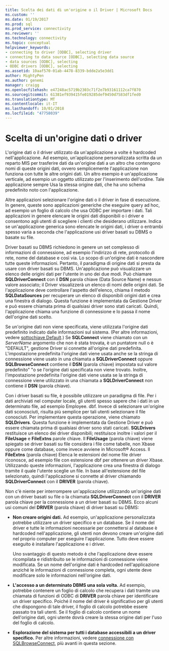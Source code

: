 ```yaml
---
title: Scelta dei dati di un'origine o il Driver | Microsoft Docs
ms.custom: ''
ms.date: 01/19/2017
ms.prod: sql
ms.prod_service: connectivity
ms.reviewer: ''
ms.technology: connectivity
ms.topic: conceptual
helpviewer_keywords:
- connecting to driver [ODBC], selecting driver
- connecting to data source [ODBC], selecting data source
- data sources [ODBC], selecting
- ODBC drivers [ODBC], selecting
ms.assetid: 10aaf570-01ab-4478-8339-bdde2a5e3dd1
author: MightyPen
ms.author: genemi
manager: craigg
ms.openlocfilehash: e47248ac5719b2303c71f2e7b93161112ca7f870
ms.sourcegitcommit: 61381ef939415fe019285def9450d7583df1fed0
ms.translationtype: MT
ms.contentlocale: it-IT
ms.lasthandoff: 10/01/2018
ms.locfileid: "47758039"
---
```

# <a name="choosing-a-data-source-or-driver"></a>Scelta di un'origine dati o driver
L'origine dati o il driver utilizzato da un'applicazione a volte è hardcoded nell'applicazione. Ad esempio, un'applicazione personalizzata scritta da un reparto MIS per trasferire dati da un'origine dati a un altro che contengono nomi di queste origini dati, ovvero semplicemente l'applicazione non funziona con tutte le altre origini dati. Un altro esempio è un'applicazione verticale, ad esempio un oggetto utilizzato per l'inserimento dell'ordine. Tale applicazione sempre Usa la stessa origine dati, che ha uno schema predefinito noto con l'applicazione.  
  
 Altre applicazioni selezionare l'origine dati o il driver in fase di esecuzione. In genere, queste sono applicazioni generiche che eseguire query ad hoc, ad esempio un foglio di calcolo che usa ODBC per importare i dati. Tali applicazioni in genere elencare le origini dati disponibili o i driver e consentono agli utenti di scegliere i clienti che desiderano utilizzare. Indica se un'applicazione generica sono elencate le origini dati, i driver o entrambi spesso varia a seconda che l'applicazione usi driver basati su DBMS o basate su file.  
  
 Driver basati su DBMS richiedono in genere un set complesso di informazioni di connessione, ad esempio l'indirizzo di rete, protocollo di rete, nome del database e così via. Lo scopo di un'origine dati è nascondere tutte queste informazioni. Pertanto, il paradigma di origine dati si presta da usare con driver basati su DBMS. Un'applicazione può visualizzare un elenco delle origini dati per l'utente in uno dei due modi. Può chiamare **SQLDriverConnect** con il **DSN** parola chiave (Data Source Name) e nessun valore associato; il Driver visualizzerà un elenco di nomi delle origini dati. Se l'applicazione deve controllare l'aspetto dell'elenco, chiama il metodo **SQLDataSources** per recuperare un elenco di disponibili origini dati e crea una finestra di dialogo. Questa funzione è implementata da Gestione Driver e può essere chiamata prima di qualsiasi driver sono stati caricati. Quindi, l'applicazione chiama una funzione di connessione e lo passa il nome dell'origine dati scelto.  
  
 Se un'origine dati non viene specificata, viene utilizzata l'origine dati predefinito indicato dalle informazioni sul sistema. (Per altre informazioni, vedere [sottochiave Default](../../../odbc/reference/install/default-subkey.md).) Se **SQLConnect** viene chiamato con un *ServerName* argomento che non è stata trovata, è un puntatore null o è "DEFAULT", gestione Driver si connette all'origine dati predefinita. L'impostazione predefinita l'origine dati viene usata anche se la stringa di connessione viene usato in una chiamata a **SQLDriverConnect** oppure **SQLBrowseConnect** contiene il **DSN** (parola chiave) impostata sul valore predefinito" "o se l'origine dati specificata non viene trovato. Inoltre, l'impostazione predefinita l'origine dati viene usata se la stringa di connessione viene utilizzato in una chiamata a **SQLDriverConnect** non contiene il **DSN** (parola chiave).  
  
 Con i driver basati su file, è possibile utilizzare un paradigma di file. Per i dati archiviati nel computer locale, gli utenti spesso sapere che i dati in un determinato file, ad esempio Employee. dbf. Invece di selezionare un'origine dati sconosciuti, risulta più semplice per tali utenti selezionare il file conosciuti. Per implementare questa operazione, viene chiamato **SQLDrivers**. Questa funzione è implementata da Gestione Driver e può essere chiamata prima di qualsiasi driver sono stati caricati. **SQLDrivers** restituisce un elenco dei driver disponibili; restituisce inoltre i valori per il **FileUsage** e **FileExtns** parole chiave. Il **FileUsage** (parola chiave) viene spiegato se driver basati su file considera i file come tabelle, non Xbase oppure come database, come invece avviene in Microsoft® Access. Il **FileExtns** (parola chiave) Elenca le estensioni del nome file driver riconosce, ad esempio file con estensione dbf per ottenere un driver Xbase. Utilizzando queste informazioni, l'applicazione crea una finestra di dialogo tramite il quale l'utente sceglie un file. In base all'estensione del file selezionato, quindi l'applicazione si connette al driver chiamando **SQLDriverConnect** con il **DRIVER** (parola chiave).  
  
 Non c'è niente per interrompere un'applicazione utilizzando un'origine dati con un driver basati su file o la chiamata **SQLDriverConnect** con il **DRIVER** parola chiave per la connessione a un driver basati su DBMS. Ecco alcuni usi comuni del **DRIVER** (parola chiave) di driver basati su DBMS:  
  
-   **Non creare origini dati.** Ad esempio, un'applicazione personalizzata potrebbe utilizzare un driver specifico e un database. Se il nome del driver e tutte le informazioni necessarie per connettersi al database è hardcoded nell'applicazione, gli utenti non devono creare un'origine dati nel proprio computer per eseguire l'applicazione. Tutto deve essere eseguito è installare l'applicazione e i driver.  
  
     Uno svantaggio di questo metodo è che l'applicazione deve essere ricompilata e ridistribuito se le informazioni di connessione viene modificata. Se un nome dell'origine dati è hardcoded nell'applicazione anziché le informazioni di connessione completa, ogni utente deve modificare solo le informazioni nell'origine dati.  
  
-   **L'accesso a un determinato DBMS una sola volta.** Ad esempio, potrebbe contenere un foglio di calcolo che recupera i dati tramite una chiamata di funzioni di ODBC di **DRIVER** parola chiave per identificare un driver specifico. Poiché il nome del driver è significativo per gli utenti che dispongono di tale driver, il foglio di calcolo potrebbe essere passato tra tali utenti. Se il foglio di calcolo contiene un nome dell'origine dati, ogni utente dovrà creare la stessa origine dati per l'uso del foglio di calcolo.  
  
-   **Esplorazione del sistema per tutti i database accessibili a un driver specifico.** Per altre informazioni, vedere [connessione con SQLBrowseConnect](../../../odbc/reference/develop-app/connecting-with-sqlbrowseconnect.md), più avanti in questa sezione.
